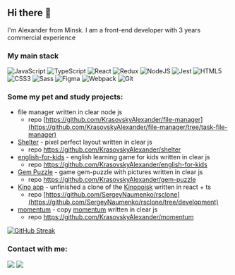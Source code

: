 ## Hi there 👋

I'm Alexander from Minsk. I am a front-end developer with 3 years commercial experience

### My main stack
![JavaScript](https://img.shields.io/badge/javascript-%23323330.svg?style=for-the-badge&logo=javascript&logoColor=%23F7DF1E)
![TypeScript](https://img.shields.io/badge/typescript-%23007ACC.svg?style=for-the-badge&logo=typescript&logoColor=white)
![React](https://img.shields.io/badge/react-%2320232a.svg?style=for-the-badge&logo=react&logoColor=%2361DAFB)
![Redux](https://img.shields.io/badge/redux-%23593d88.svg?style=for-the-badge&logo=redux&logoColor=white)
![NodeJS](https://img.shields.io/badge/node.js-6DA55F?style=for-the-badge&logo=node.js&logoColor=white)
![Jest](https://img.shields.io/badge/Jest-C21325.svg?style=for-the-badge&logo=Jest&logoColor=white)
![HTML5](https://img.shields.io/badge/HTML5-E34F26.svg?style=for-the-badge&logo=HTML5&logoColor=white)
![CSS3](https://img.shields.io/badge/CSS3-1572B6.svg?style=for-the-badge&logo=CSS3&logoColor=white)
![Sass](https://img.shields.io/badge/Sass-CC6699.svg?style=for-the-badge&logo=Sass&logoColor=white)
![Figma](https://img.shields.io/badge/Figma-F24E1E.svg?style=for-the-badge&logo=Figma&logoColor=white)
![Webpack](https://img.shields.io/badge/webpack-%238DD6F9.svg?style=for-the-badge&logo=webpack&logoColor=black)
![Git](https://img.shields.io/badge/Git-F05032.svg?style=for-the-badge&logo=Git&logoColor=white)

### Some my pet and study projects:
  - file manager written in clear node js
     - repo [https://github.com/KrasovskyAlexander/file-manager](https://github.com/KrasovskyAlexander/file-manager/tree/task-file-manager)
  - [Shelter](https://rolling-scopes-school.github.io/krasovskyalexander-JS2020Q3/shelter/pages/main/) - pixel perfect layout written in clear js
     - repo https://github.com/KrasovskyAlexander/shelter
  - [english-for-kids](https://rolling-scopes-school.github.io/krasovskyalexander-JS2020Q3/english-for-kids/) - english learning game for kids written in clear js
    - repo https://github.com/KrasovskyAlexander/english-for-kids
  - [Gem Puzzle](https://rolling-scopes-school.github.io/krasovskyalexander-JS2020Q3/gem-puzzle/) - game gem-puzzle with pictures written in clear js
    - repo https://github.com/KrasovskyAlexander/gem-puzzle
  - [Kino app](https://rsclone-kino.netlify.app/) - unfinished a clone of the [Kinopoisk](https://www.kinopoisk.ru/) written in react + ts
    - repo [https://github.com/SergeyNaumenko/rsclone](https://github.com/SergeyNaumenko/rsclone/tree/development)
  - [momentum](https://rolling-scopes-school.github.io/krasovskyalexander-JS2020Q3/momentum/) - copy [momentum](https://chrome.google.com/webstore/detail/momentum/laookkfknpbbblfpciffpaejjkokdgca?hl=ru) written in clear js
    - repo https://github.com/KrasovskyAlexander/momentum

[![GitHub Streak](https://github-readme-streak-stats.herokuapp.com?user=KrasovskyAlexander&border_radius=7&exclude_days=Sun%2CSat)](https://git.io/streak-stats)

### Contact with me:
<a href="https://www.linkedin.com/in/alexander-krasovsky/" target="_blank"><img src="https://img.shields.io/badge/-LinkedIn-%230077B5?style=for-the-badge&logo=linkedin&logoColor=white" target="_blank"></a> 
<a href="https://t.me/alexander_krasovsky" target="_blank"><img src="https://img.shields.io/badge/-TELEGRAM-%230077B5?style=for-the-badge&logo=telegram&logoColor=white"></a>
